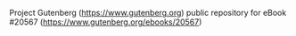 Project Gutenberg (https://www.gutenberg.org) public repository for eBook #20567 (https://www.gutenberg.org/ebooks/20567)
